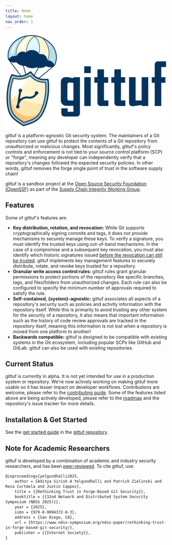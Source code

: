 ```yaml
---
title: Home
layout: home
nav_order: 1
---
```


![gittuf logo](https://raw.githubusercontent.com/gittuf/community/bd8b367fa91fab0fddaa1943e0131e90e04e6b10/artwork/PNG/gittuf_horizontal-color.png)

gittuf is a platform-agnostic Git security system. The maintainers of a Git
repository can use gittuf to protect the contents of a Git repository from
unauthorized or malicious changes. Most significantly, gittuf's policy controls
and enforcement is not tied to your source control platform (SCP) or "forge",
meaning any developer can independently verify that a repository's changes
followed the expected security policies. In other words, gittuf removes the
forge single point of trust in the software supply chain!

gittuf is a sandbox project at the [Open Source Security Foundation (OpenSSF)]
as part of the [Supply Chain Integrity Working Group].

## Features

Some of gittuf's features are:
- **Key distribution, rotation, and revocation:** While Git supports
  cryptographically signing commits and tags, it does not provide mechanisms to
  securely manage these keys. To verify a signature, you must identify the
  trusted keys using out-of-band mechanisms. In the case of a compromise and a
  subsequent key revocation, you must also identify which historic signatures
  issued [before the revocation can still be
  trusted](https://karl.kornel.us/2017/10/welp-there-go-my-git-signatures/).
  gittuf implements key management features to securely distribute, rotate, and
  revoke keys trusted for a repository.
- **Granular write access control rules:** gittuf rules grant granular
  permissions to protect portions of the repository like specific branches,
  tags, and files/folders from unauthorized changes. Each rule can also be
  configured to specify the minimum number of approvals required to satisfy the
  rule.
- **Self-contained, {system}-agnostic:** gittuf associates all aspects of a
  repository's security such as policies and activity information with the
  repository itself. While this is primarily to avoid trusting any other system
  for the security of a repository, it also means that important information
  such as the history of code review approvals are tracked in the repository
  itself, meaning this information is not lost when a repository is moved from
  one platform to another!
- **Backwards compatible:** gittuf is designed to be compatible with existing
  systems in the Git ecosystem, including popular SCPs like GitHub and GitLab.
  gittuf can also be used with existing repositories.

## Current Status

gittuf is currently in alpha. It is not yet intended for use in a production
system or repository. We're now actively working on making gittuf more usable so
it has lesser impact on developer workflows. Contributions are welcome, please
refer to the [contributing guide]. Some of the features listed above are being
actively developed, please refer to the [roadmap] and the repository's issue
tracker for more details.

## Installation & Get Started

See the [get started guide] in the [gittuf repository].

## Note for Academic Researchers

gittuf is developed by a combination of academic and industry security
researchers, and has been [peer-reviewed]. To cite gittuf, use:

```
@inproceedings{yelgundhalli2025,
    author = {Aditya Sirish A Yelgundhalli and Patrick Zielinski and Reza Curtmola and Justin Cappos},
    title = {{Rethinking Trust in Forge-Based Git Security}},
    booktitle = {{32nd Network and Distributed System Security Symposium (NDSS 2025)}},
    year = {2025},
    isbn = {979-8-9894372-8-3},
    address = {San Diego, CA},
    url = {https://www.ndss-symposium.org/ndss-paper/rethinking-trust-in-forge-based-git-security/},
    publisher = {{Internet Society}},
}
```

[Open Source Security Foundation (OpenSSF)]: https://openssf.org/
[Supply Chain Integrity Working Group]: https://github.com/ossf/wg-supply-chain-integrity
[gittuf repository]: https://github.com/gittuf/gittuf
[get started guide]: https://github.com/gittuf/gittuf/blob/main/docs/get-started.md
[roadmap]: https://github.com/gittuf/gittuf/blob/main/docs/roadmap.md
[contributing guide]: https://github.com/gittuf/gittuf/blob/main/CONTRIBUTING.md
[peer-reviewed]: https://www.ndss-symposium.org/wp-content/uploads/2025-1008-paper.pdf
